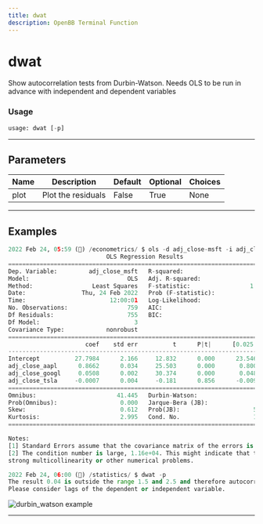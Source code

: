 ```yaml
---
title: dwat
description: OpenBB Terminal Function
---
```


# dwat

Show autocorrelation tests from Durbin-Watson. Needs OLS to be run in advance with independent and dependent variables

### Usage

```python
usage: dwat [-p]
```

---

## Parameters

| Name | Description | Default | Optional | Choices |
| ---- | ----------- | ------- | -------- | ------- |
| plot | Plot the residuals | False | True | None |
---

## Examples

```python
2022 Feb 24, 05:59 (🦋) /econometrics/ $ ols -d adj_close-msft -i adj_close-aapl -i adj_close-googl -i adj_close-tsla
                            OLS Regression Results
==============================================================================
Dep. Variable:         adj_close_msft   R-squared:                       0.977
Model:                            OLS   Adj. R-squared:                  0.977
Method:                 Least Squares   F-statistic:                 1.068e+04
Date:                Thu, 24 Feb 2022   Prob (F-statistic):               0.00
Time:                        12:00:01   Log-Likelihood:                -2830.6
No. Observations:                 759   AIC:                             5669.
Df Residuals:                     755   BIC:                             5688.
Df Model:                           3
Covariance Type:            nonrobust
===================================================================================
                      coef    std err          t      P|t|      [0.025      0.975]
-----------------------------------------------------------------------------------
Intercept          27.7984      2.166     12.832      0.000      23.546      32.051
adj_close_aapl      0.8662      0.034     25.503      0.000       0.800       0.933
adj_close_googl     0.0508      0.002     30.374      0.000       0.048       0.054
adj_close_tsla     -0.0007      0.004     -0.181      0.856      -0.009       0.007
==============================================================================
Omnibus:                       41.445   Durbin-Watson:                   0.044
Prob(Omnibus):                  0.000   Jarque-Bera (JB):               47.398
Skew:                           0.612   Prob(JB):                     5.10e-11
Kurtosis:                       2.995   Cond. No.                     1.16e+04
==============================================================================

Notes:
[1] Standard Errors assume that the covariance matrix of the errors is correctly specified.
[2] The condition number is large, 1.16e+04. This might indicate that there are
strong multicollinearity or other numerical problems.

2022 Feb 24, 06:00 (🦋) /statistics/ $ dwat -p
The result 0.04 is outside the range 1.5 and 2.5 and therefore autocorrelation can be problematic.
Please consider lags of the dependent or independent variable.
```

![durbin_watson example](https://user-images.githubusercontent.com/46355364/155514788-caaa65a2-1f5f-41d0-8db2-06e682d5a53e.png)

---

